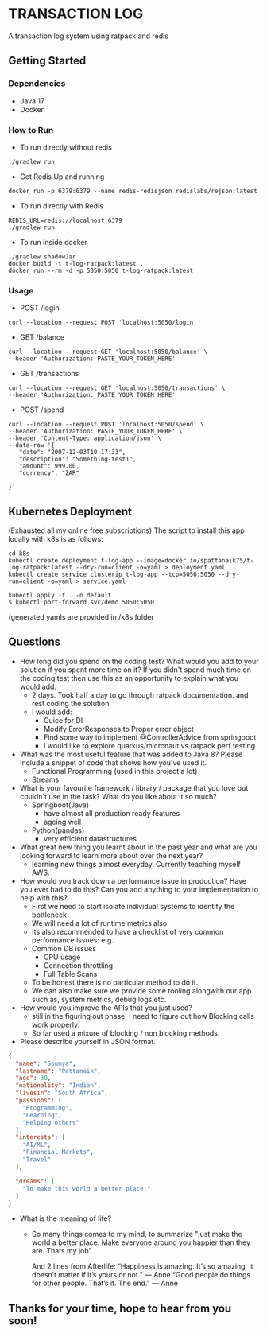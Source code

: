 # TRANSACTION LOG

A transaction log system using ratpack and redis

## Getting Started

### Dependencies

* Java 17
* Docker

### How to Run

* To run directly without redis
```shell
./gradlew run
```

* Get Redis Up and running
```shell
docker run -p 6379:6379 --name redis-redisjson redislabs/rejson:latest
```

* To run directly with Redis
```shell
REDIS_URL=redis://localhost:6379
./gradlew run
```

* To run inside docker
```shell
./gradlew shadowJar
docker build -t t-log-ratpack:latest .
docker run --rm -d -p 5050:5050 t-log-ratpack:latest
```

### Usage

* POST /login
```shell
curl --location --request POST 'localhost:5050/login'
```
* GET /balance
```shell
curl --location --request GET 'localhost:5050/balance' \
--header 'Authorization: PASTE_YOUR_TOKEN_HERE'
```
* GET /transactions
```shell
curl --location --request GET 'localhost:5050/transactions' \
--header 'Authorization: PASTE_YOUR_TOKEN_HERE'
```
* POST /spend
```shell
curl --location --request POST 'localhost:5050/spend' \
--header 'Authorization: PASTE_YOUR_TOKEN_HERE' \
--header 'Content-Type: application/json' \
--data-raw '{
   "date": "2007-12-03T10:17:33",
   "description": "Something-test1",
   "amount": 999.00,
   "currency": "ZAR"

}'
```

## Kubernetes Deployment
(Exhausted all my online free subscriptions) 
The script to install this app locally with k8s is as follows: 
```shell
cd k8s
kubectl create deployment t-log-app --image=docker.io/spattanaik75/t-log-ratpack:latest --dry-run=client -o=yaml > deployment.yaml
kubectl create service clusterip t-log-app --tcp=5050:5050 --dry-run=client -o=yaml > service.yaml
```

```shell
kubectl apply -f . -n default
$ kubectl port-forward svc/demo 5050:5050
```
(generated yamls are provided in /k8s folder

## Questions
* How long did you spend on the coding test? What would you add to your solution if you spent more time on it? If you didn't spend much time on the coding test then use this as an opportunity to explain what you would add.
  * 2 days. Took half a day to go through ratpack documentation. and rest coding the solution 
  * I would add:
    * Guice for DI
    * Modify ErrorResponses to Proper error object
    * Find some way to implement @ControllerAdvice from springboot
    * I would like to explore quarkus/micronaut vs ratpack perf testing
* What was the most useful feature that was added to Java 8? Please include a snippet of code that shows how you've used it.
  * Functional Programming (used in this project a lot)
  * Streams
* What is your favourite framework / library / package that you love but couldn't use in the task? What do you like about it so much?
  * Springboot(Java) 
    * have almost all production ready features
    * ageing well
  * Python(pandas)
    * very efficient datastructures
* What great new thing you learnt about in the past year and what are you looking forward to learn more about over the next year?
  * learning new things almost everyday. Currently teaching myself AWS.
* How would you track down a performance issue in production? Have you ever had to do this? Can you add anything to your implementation to help with this?
  * First we need to start isolate individual systems to identify the bottleneck
  * We will need a lot of runtime metrics also.
  * Its also recommended to have a checklist of very common performance issues: e.g.
  * Common DB issues 
    * CPU usage
    * Connection throttling
    * Full Table Scans
  * To be honest there is no particular method to do it. 
  * We can also make sure we provide some tooling alongwith our app. such as, system metrics, debug logs etc. 
* How would you improve the APIs that you just used?
  * still in the figuring out phase. I need to figure out how Blocking calls work properly. 
  * So far used a mixure of blocking / non blocking methods. 
* Please describe yourself in JSON format.
```json
{
  "name": "Soumya",
  "lastname": "Pattanaik",
  "age": 30,
  "nationality": "Indian",
  "livesin": "South Africa",
  "passions": [
    "Programming",
    "Learning",
    "Helping others"
  ],
  "interests": [
    "AI/ML",
    "Financial Markets",
    "Travel"
  ],

  "dreams": [
    "To make this world a better place!"
  ]
}
```
* What is the meaning of life? 
  * So many things comes to my mind, to summarize "just make the world a better place. Make everyone around you happier than they are. Thats my job"

    And 2 lines from Afterlife:
    “Happiness is amazing. It’s so amazing, it doesn’t matter if it’s yours or not.” — Anne
    “Good people do things for other people. That’s it. The end.” — Anne
  
## Thanks for your time, hope to hear from you soon!